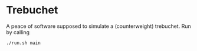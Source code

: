 # Trebuchet
A peace of software supposed to simulate a (counterweight) trebuchet. Run by calling
```bash
./run.sh main
```
